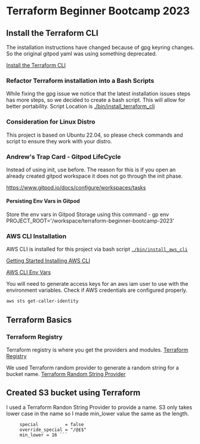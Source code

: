 # Terraform Beginner Bootcamp 2023


## Install the Terraform CLI

The installation instructions have changed because of gpg keyring changes. So the original gitpod yaml was using something deprecated. 

[Install the Terraform CLI](https://developer.hashicorp.com/terraform/tutorials/aws-get-started/install-cli)


### Refactor Terraform installation into a Bash Scripts

While fixing the gpg issue we notice that the latest installation issues steps has more steps, so we decided to create a bash script. This will allow for better portability. Script Location is [./bin/install_terraform_cli](./bin/install_terraform_cli)


### Consideration for Linux Distro

This project is based on Ubuntu 22.04, so please check commands and script to ensure they work with your distro.


### Andrew's Trap Card - Gitpod LifeCycle

Instead of using init, use before. The reason for this is if you open an already created gitpod workspace it does not go through the init phase.

https://www.gitpod.io/docs/configure/workspaces/tasks



#### Persisting Env Vars in Gitpod

Store the env vars in Gitpod Storage using this command -  gp env PROJECT_ROOT='/workspace/terraform-beginner-bootcamp-2023'


### AWS CLI Installation

AWS CLI is installed for this project via bash script [`./bin/install_aws_cli`](./bin/install_aws_cli)

[Getting Started Installing AWS CLI](https://docs.aws.amazon.com/cli/latest/userguide/getting-started-install.html)

[AWS CLI Env Vars](https://docs.aws.amazon.com/cli/latest/userguide/cli-configure-envvars.html)


You will need to generate access keys for an aws iam user to use with the environment variables.
Check if AWS credentials are configured properly.
```sh
aws sts get-caller-identity
```

## Terraform Basics

### Terraform Registry

Terraform registry is where you get the providers and modules. [Terraform Registry](https://registry.terraform.io)


We used Terraform random provider to generate a random string for a bucket name. [Terraform Random String Provider](https://registry.terraform.io/providers/hashicorp/random/latest/docs/resources/string)



## Created S3 bucket using Terraform

I used a Terraform Randon String Provider to provide a name. S3 only takes lower case in the name so I made min_lower value the same as the length.
```  length           = 16
     special          = false
     override_special = "/@£$"
     min_lower = 16 ```